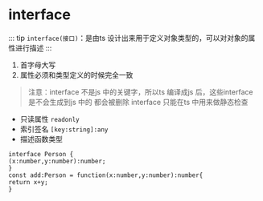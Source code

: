 # interface
::: tip
`interface(接口)`：是由ts 设计出来用于定义对象类型的，可以对对象的属性进行描述
:::
1. 首字母大写
2. 属性必须和类型定义的时候完全一致
> 注意：interface 不是js 中的关键字，所以ts 编译成js 后，这些interface 是不会生成到js 中的
> 都会被删除 interface 只能在ts 中用来做静态检查

- 只读属性 `readonly`
- 索引签名 `[key:string]:any`
- 描述函数类型
```
interface Person {
(x:number,y:number):number;
}
const add:Person = function(x:number,y:number):number{
return x+y;
}
```